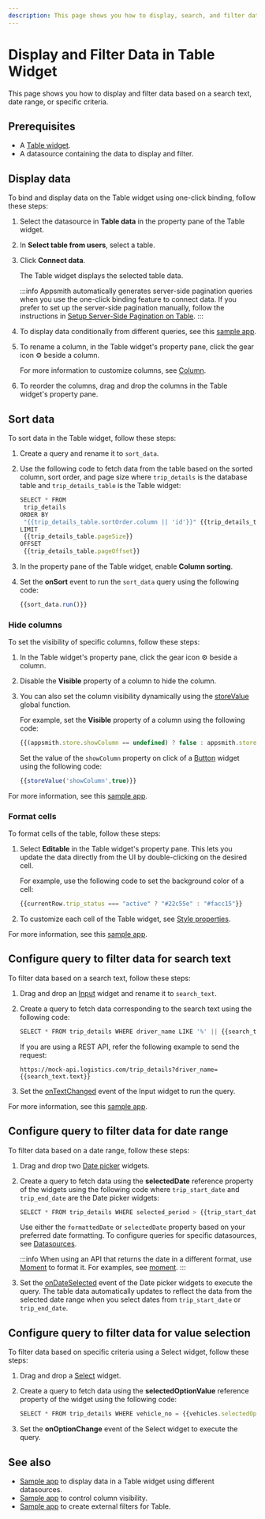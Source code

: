 ```yaml
---
description: This page shows you how to display, search, and filter data in a Table widget. 
---
```


# Display and Filter Data in Table Widget

This page shows you how to display and filter data based on a search text, date range, or specific criteria.

## Prerequisites
- A [Table widget](/reference/widgets/table).
- A datasource containing the data to display and filter.

## Display data
To bind and display data on the Table widget using one-click binding, follow these steps:
1. Select the datasource in **Table data** in the property pane of the Table widget.
2. In **Select table from users**, select a table.
3. Click **Connect data**.
   
   The Table widget displays the selected table data.

   :::info
   Appsmith automatically generates server-side pagination queries when you use the one-click binding feature to connect data. If you prefer to set up the server-side pagination manually, follow the instructions in [Setup Server-Side Pagination on Table](/build-apps/how-to-guides/Server-side-pagination-in-table).
   :::

4. To display data conditionally from different queries, see this [sample app](https://app.appsmith.com/applications/61e11a42eb0501052b9fab3e/pages/61e11a42eb0501052b9fab41?_gl=1*mxtef4*_ga*MTcyMjQxMTI3MS4xNjk1NzEzMDg0*_ga_D1VS24CQXE*MTY5OTMyNzAyNi4xNDguMS4xNjk5MzI3NjA3LjAuMC4w).
5. To rename a column, in the Table widget's property pane, click the gear icon ⚙️ beside a column.
   
   For more information to customize columns, see [Column](/reference/widgets/table/column-settings).
6. To reorder the columns, drag and drop the columns in the Table widget's property pane.
   
## Sort data
To sort data in the Table widget, follow these steps:
1. Create a query and rename it to `sort_data`.
2. Use the following code to fetch data from the table based on the sorted column, sort order, and page size where `trip_details` is the database table and `trip_details_table` is the Table widget:
   
   ```jsx
   SELECT * FROM 
    trip_details 
   ORDER BY 
    "{{trip_details_table.sortOrder.column || 'id'}}" {{trip_details_table.sortOrder.order !== "desc" ? "" : "DESC"}}
   LIMIT
    {{trip_details_table.pageSize}}
   OFFSET 
    {{trip_details_table.pageOffset}}
   ```
3. In the property pane of the Table widget, enable **Column sorting**.
4. Set the **onSort** event to run the `sort_data` query using the following code:
   
   ```jsx
   {{sort_data.run()}}
   ```

### Hide columns
To set the visibility of specific columns, follow these steps:
1. In the Table widget's property pane, click the gear icon ⚙️ beside a column.
2. Disable the **Visible** property of a column to hide the column.
3. You can also set the column visibility dynamically using the [storeValue](https://docs.appsmith.com/reference/appsmith-framework/widget-actions/store-value) global function.

   For example, set the **Visible** property of a column using the following code:

   ```jsx
   {{(appsmith.store.showColumn == undefined) ? false : appsmith.store.showColumn}}
   ```

   Set the value of the `showColumn` property on click of a [Button](/reference/widgets/button) widget using the following code:

   ```jsx
   {{storeValue('showColumn',true)}}
   ```
For more information, see this [sample app](https://app.appsmith.com/app/table-widget-show-hide-columns/show-column-onclick-62f2c34474d6e95d0a53c918?_gl=1*bn3bvw*_ga*MTcyMjQxMTI3MS4xNjk1NzEzMDg0*_ga_D1VS24CQXE*MTY5OTI1MzI2My4xNDQuMS4xNjk5MjUzMzM3LjAuMC4w).

### Format cells
To format cells of the table, follow these steps:
1. Select **Editable** in the Table widget's property pane. This lets you update the data directly from the UI by double-clicking on the desired cell.

   For example, use the following code to set the background color of a cell:
   ```jsx
   {{currentRow.trip_status === "active" ? "#22c55e" : "#facc15"}}
   ```
2. To customize each cell of the Table widget, see [Style properties](/reference/widgets/table#color).

For more information, see this [sample app](https://app.appsmith.com/applications/61e11a42eb0501052b9fab3e/pages/6228808306971d5d538946e8?_gl=1*189op77*_ga*MTcyMjQxMTI3MS4xNjk1NzEzMDg0*_ga_D1VS24CQXE*MTY5OTI1MzI2My4xNDQuMS4xNjk5MjU1OTMyLjAuMC4w).

## Configure query to filter data for search text
To filter data based on a search text, follow these steps:
1. Drag and drop an [Input](/reference/widgets/input) widget and rename it to `search_text`.
2. Create a query to fetch data corresponding to the search text using the following code:

   ```jsx
   SELECT * FROM trip_details WHERE driver_name LIKE '%' || {{search_text.text}} || '%';
   ```
   If you are using a REST API, refer the following example to send the request:
   ```
   https://mock-api.logistics.com/trip_details?driver_name={{search_text.text}}
   ```
3. Set the [onTextChanged](/reference/widgets/table#onsearchtextchanged) event of the Input widget to run the query.

For more information, see this [sample app](https://app.appsmith.com/applications/6548a90af1da8d53d9d538f0/pages/6548a90af1da8d53d9d53902/edit/queries/6548a90af1da8d53d9d53928).

## Configure query to filter data for date range
To filter data based on a date range, follow these steps:
1. Drag and drop two [Date picker](/reference/widgets/datepicker) widgets.
2. Create a query to fetch data using the **selectedDate** reference property of the widgets using the following code where `trip_start_date` and `trip_end_date` are the Date picker widgets:

   ```jsx
   SELECT * FROM trip_details WHERE selected_period > {{trip_start_date.selectedDate}} AND selected_period < {{trip_end_date.selectedDate}} ORDER BY id;
   ``` 
   Use either the `formattedDate` or `selectedDate` property based on your preferred date formatting.
   To configure queries for specific datasources, see [Datasources](/connect-data/reference).
   
   :::info
   When using an API that returns the date in a different format, use [Moment](https://momentjs.com/docs/) to format it. 
   For examples, see [moment](/core-concepts/writing-code/ext-libraries#moment).
   :::
3. Set the [onDateSelected](/reference/widgets/datepicker#ondateselected) event of the Date picker widgets to execute the query.
   The table data automatically updates to reflect the data from the selected date range when you select dates from `trip_start_date` or `trip_end_date`.

## Configure query to filter data for value selection
To filter data based on specific criteria using a Select widget, follow these steps:
1. Drag and drop a [Select](/reference/widgets/select) widget.
2. Create a query to fetch data using the **selectedOptionValue** reference property of the widget using the following code:
   
   ```jsx
   SELECT * FROM trip_details WHERE vehicle_no = {{vehicles.selectedOptionValue}};
   ```
3. Set the **onOptionChange** event of the Select widget to execute the query.

## See also
- [Sample app](https://app.appsmith.com/applications/623cca594d9aea1b062b33c6/pages/623cca594d9aea1b062b33cd?_gl=1*bjjhr1*_ga*MTcyMjQxMTI3MS4xNjk1NzEzMDg0*_ga_D1VS24CQXE*MTY5OTI2Nzg2MS4xNDYuMS4xNjk5MjY4NTEzLjAuMC4w) to display data in a Table widget using different datasources.
- [Sample app](https://app.appsmith.com/app/table-widget-show-hide-columns/show-column-onclick-62f2c34474d6e95d0a53c918?_gl=1*bjjhr1*_ga*MTcyMjQxMTI3MS4xNjk1NzEzMDg0*_ga_D1VS24CQXE*MTY5OTI2Nzg2MS4xNDYuMS4xNjk5MjY4NTEzLjAuMC4w) to control column visibility. 
- [Sample app](https://app.appsmith.com/applications/61e022f1eb0501052b9fa205/pages/62c81d4801213a676a34bd35?_gl=1*1bao3r4*_ga*MTcyMjQxMTI3MS4xNjk1NzEzMDg0*_ga_D1VS24CQXE*MTY5OTI2Nzg2MS4xNDYuMS4xNjk5MjY4NTEzLjAuMC4w) to create external filters for Table.